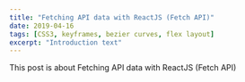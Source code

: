 ```yaml
---
title: "Fetching API data with ReactJS (Fetch API)"
date: 2019-04-16
tags: [CSS3, keyframes, bezier curves, flex layout]
excerpt: "Introduction text"
---
```


This post is about Fetching API data with ReactJS (Fetch API)
